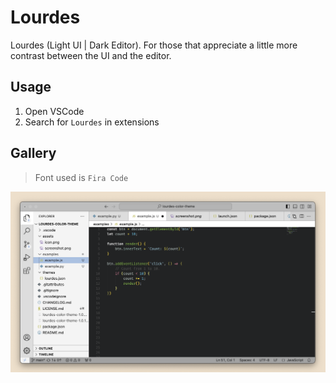 # Lourdes

Lourdes (Light UI | Dark Editor). For those that appreciate a little more contrast between the UI and the editor.

## Usage

1. Open VSCode
2. Search for `Lourdes` in extensions

## Gallery

> Font used is `Fira Code`

![Screenshot with Lourdes Color Theme](/assets/screenshot.png)